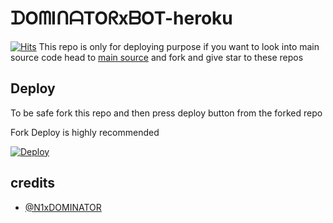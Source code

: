 # ᗪOᗰIᑎᗩTOᖇxᗷOT-heroku
[![Hits](https://hits.seeyoufarm.com/api/count/incr/badge.svg?url=https%3A%2F%2Fgithub.com%2Ftgcatub%2Fnekopack&count_bg=%2379C83D&title_bg=%23555555&icon=&icon_color=%23E7E7E7&title=hits&edge_flat=false)](https://github.com/TgCatUB/nekopack)
This repo is only for deploying purpose if you want to look into main source code head to [main source](https://github.com/dominator454/DOMINATORxBOT) and fork and give star to these repos 

## Deploy

To be safe fork this repo and then press deploy button from the forked repo 

Fork Deploy is highly recommended

[![Deploy](https://www.herokucdn.com/deploy/button.svg)](https://heroku.com/deploy)

## credits
   - [@N1xDOMINATOR](https://t.me/N1xDOMINATOR)
